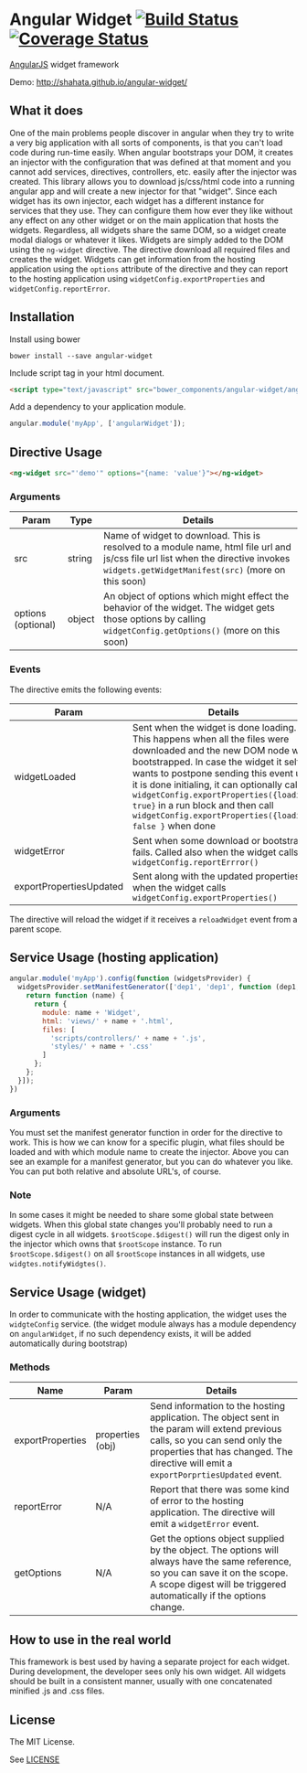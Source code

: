Angular Widget [![Build Status](https://travis-ci.org/shahata/angular-widget.svg?branch=master)](https://travis-ci.org/shahata/angular-widget) [![Coverage Status](https://coveralls.io/repos/shahata/angular-widget/badge.png?branch=master)](https://coveralls.io/r/shahata/angular-widget?branch=master)
================

[AngularJS](http://www.angularjs.org) widget framework

Demo: http://shahata.github.io/angular-widget/

## What it does

One of the main problems people discover in angular when they try to write  a very big application with all sorts of components, is that you can't load code during run-time easily. When angular bootstraps your DOM, it creates an injector with the configuration that was defined at that moment and you cannot add services, directives, controllers, etc. easily after the injector was created. This library allows you to download js/css/html code into a running angular app and will create a new injector for that "widget". Since each widget has its own injector, each widget has a different instance for services that they use. They can configure them how ever they like without any effect on any other widget or on the main application that hosts the widgets. Regardless, all widgets share the same DOM, so a widget create modal dialogs or whatever it likes. Widgets are simply added to the DOM using the `ng-widget` directive. The directive download all required files and creates the widget. Widgets can get information from the hosting application using the `options` attribute of the directive and they can report to the hosting application using `widgetConfig.exportProperties` and `widgetConfig.reportError`.

## Installation

Install using bower

`bower install --save angular-widget`

Include script tag in your html document.

```html
<script type="text/javascript" src="bower_components/angular-widget/angular-widget.js"></script>
```

Add a dependency to your application module.

```javascript
angular.module('myApp', ['angularWidget']);
```

## Directive Usage

```html
<ng-widget src="'demo'" options="{name: 'value'}"></ng-widget>
```

### Arguments

|Param|Type|Details|
|---|---|---|
|src|string|Name of widget to download. This is resolved to a module name, html file url and js/css file url list when the directive invokes `widgets.getWidgetManifest(src)` (more on this soon)|
|options (optional)|object|An object of options which might effect the behavior of the widget. The widget gets those options by calling `widgetConfig.getOptions()` (more on this soon)|

### Events

The directive emits the following events:

|Param|Details|
|---|---|
|widgetLoaded|Sent when the widget is done loading. This happens when all the files were downloaded and the new DOM node was bootstrapped. In case the widget it self wants to postpone sending this event until it is done initialing, it can optionally call `widgetConfig.exportProperties({loading: true}` in a run block and then call `widgetConfig.exportProperties({loading: false }` when done |
|widgetError|Sent when some download or bootstrap fails. Called also when the widget calls `widgetConfig.reportErrror()`|
|exportPropertiesUpdated|Sent along with the updated properties when the widget calls `widgetConfig.exportProperties()`|

The directive will reload the widget if it receives a `reloadWidget` event from a parent scope.

## Service Usage (hosting application)

```js
angular.module('myApp').config(function (widgetsProvider) {
  widgetsProvider.setManifestGenerator(['dep1', 'dep1', function (dep1, dep2) {
    return function (name) {
      return {
        module: name + 'Widget',
        html: 'views/' + name + '.html',
        files: [
          'scripts/controllers/' + name + '.js',
          'styles/' + name + '.css'
        ]
      };
    };
  }]);
})
```

### Arguments

You must set the manifest generator function in order for the directive to work. This is how we can know for a specific plugin, what files should be loaded and with which module name to create the injector. Above you can see an example for a manifest generator, but you can do whatever you like. You can put both relative and absolute URL's, of course.

### Note

In some cases it might be needed to share some global state between widgets. When this global state changes you'll probably need to run a digest cycle in all widgets. `$rootScope.$digest()` will run the digest only in the injector which owns that `$rootScope` instance. To run `$rootScope.$digest()` on all `$rootScope` instances in all widgets, use `widgtes.notifyWidgtes()`.

## Service Usage (widget)

In order to communicate with the hosting application, the widget uses the `widgteConfig` service. (the widget module always has a module dependency on `angularWidget`, if no such dependency exists, it will be added automatically during bootstrap)

### Methods

|Name|Param|Details|
|---|---|---|
|exportProperties|properties (obj)|Send information to the hosting application. The object sent in the param will extend previous calls, so you can send only the properties that has changed. The directive will emit a `exportPorprtiesUpdated` event. |
|reportError|N/A|Report that there was some kind of error to the hosting application. The directive will emit a `widgetError` event. |
|getOptions|N/A|Get the options object supplied by the object. The options will always have the same reference, so you can save it on the scope. A scope digest will be triggered automatically if the options change. |

## How to use in the real world

This framework is best used by having a separate project for each widget. During development, the developer sees only his own widget. All widgets should be built in a consistent manner, usually with one concatenated minified .js and .css files. 

## License

The MIT License.

See [LICENSE](https://github.com/shahata/angular-widget/blob/master/LICENSE)
